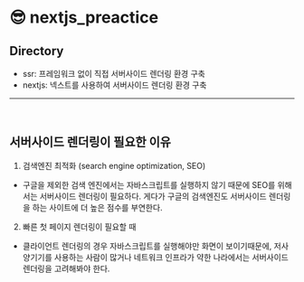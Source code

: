 # 😎 nextjs_preactice

## Directory

- ssr: 프레임워크 없이 직접 서버사이드 렌더링 환경 구축
- nextjs: 넥스트를 사용하여 서버사이드 렌더링 환경 구축

---

</br>

## 서버사이드 렌더링이 필요한 이유

1. 검색엔진 최적화 (search engine optimization, SEO)

- 구글을 제외한 검색 엔진에서는 자바스크립트를 실행하지 않기 때문에 SEO를 위해서는 서버사이드 렌더링이 필요하다. 게다가 구글의 검색엔진도 서버사이드 렌더링을 하는 사이트에 더 높은 점수를 부연한다.

2. 빠른 첫 페이지 렌더링이 필요할 때

- 클라이언트 렌더링의 경우 자바스크립트를 실행해야만 화면이 보이기때문에, 저사양기기를 사용하는 사람이 많거나 네트워크 인프라가 약한 나라에서는 서버사이드 렌더링을 고려해봐야 한다.
